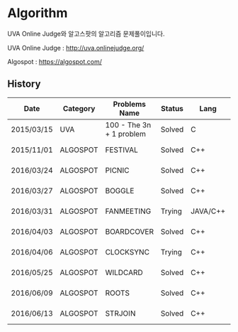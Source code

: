 # Algorithm

UVA Online Judge와 알고스팟의 알고리즘 문제풀이입니다.

UVA Online Judge : http://uva.onlinejudge.org/

Algospot         : https://algospot.com/


## History

|Date | Category | Problems Name | Status | Lang | Try     | Link   |
|-----|----------|---------------|--------|------|---------|--------|
2015/03/15| UVA       | 100 - The 3n + 1 problem | Solved | C        | 1  | [Click Here!!](https://uva.onlinejudge.org/index.php?option=com_onlinejudge&Itemid=8&category=3&page=show_problem&problem=36) |
2015/11/01| ALGOSPOT  | FESTIVAL                 | Solved | C++      | 13 | [Click Here!!](https://algospot.com/judge/problem/read/FESTIVAL)   |
2016/03/24| ALGOSPOT  | PICNIC                   | Solved | C++      | 1  | [Click Here!!](https://algospot.com/judge/problem/read/PICNIC)     |
2016/03/27| ALGOSPOT  | BOGGLE                   | Solved | C++      | 3  | [Click Here!!](https://algospot.com/judge/problem/read/BOGGLE)     |
2016/03/31| ALGOSPOT  | FANMEETING               | Trying | JAVA/C++ | 2  | [Click Here!!](https://algospot.com/judge/problem/read/FANMEETING) |
2016/04/03| ALGOSPOT  | BOARDCOVER               | Solved | C++      | 1  | [Click Here!!](https://algospot.com/judge/problem/read/BOARDCOVER) |
2016/04/06| ALGOSPOT  | CLOCKSYNC                | Trying | C++      |    | [Click Here!!](https://algospot.com/judge/problem/read/CLOCKSYNC)  |
2016/05/25| ALGOSPOT  | WILDCARD                 | Solved | C++      | 4  | [Click Here!!](https://algospot.com/judge/problem/read/WILDCARD)   |
2016/06/09| ALGOSPOT  | ROOTS                    | Solved | C++      | 8  | [Click Here!!](https://algospot.com/judge/problem/read/ROOTS)      |
2016/06/13| ALGOSPOT  | STRJOIN                  | Solved | C++      | 1  | [Click Here!!](https://algospot.com/judge/problem/read/STRJOIN)    |



